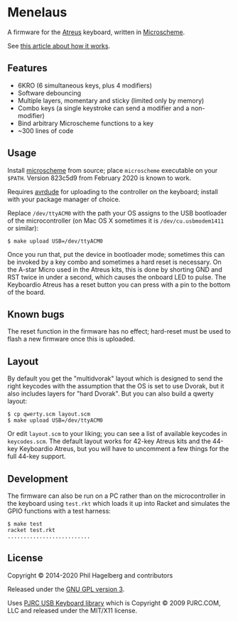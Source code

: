 # Menelaus

A firmware for the
[Atreus](http://atreus.technomancy.us) keyboard, written in
[Microscheme](https://ryansuchocki.github.io/microscheme/).

See [this article about how it works](https://atreus.technomancy.us/firmware).

## Features

* 6KRO (6 simultaneous keys, plus 4 modifiers)
* Software debouncing
* Multiple layers, momentary and sticky (limited only by memory)
* Combo keys (a single keystroke can send a modifier and a non-modifier)
* Bind arbitrary Microscheme functions to a key
* ~300 lines of code

## Usage

Install [microscheme](https://github.com/ryansuchocki/microscheme/)
from source; place `microscheme` executable on your `$PATH`. Version
823c5d9 from February 2020 is known to work.

Requires [avrdude](https://www.nongnu.org/avrdude/) for uploading
to the controller on the keyboard; install with your package manager
of choice.

Replace `/dev/ttyACM0` with the path your OS assigns to the USB
bootloader of the microcontroller (on Mac OS X sometimes it is
`/dev/cu.usbmodem1411` or similar):

    $ make upload USB=/dev/ttyACM0

Once you run that, put the device in bootloader mode; sometimes this
can be invoked by a key combo and sometimes a hard reset is
necessary. On the A-star Micro used in the Atreus kits, this is done
by shorting GND and RST twice in under a second, which causes the
onboard LED to pulse. The Keyboardio Atreus has a reset button you can
press with a pin to the bottom of the board.

## Known bugs

The reset function in the firmware has no effect; hard-reset must be
used to flash a new firmware once this is uploaded.

## Layout

By default you get the "multidvorak" layout which is designed to send
the right keycodes with the assumption that the OS is set to use
Dvorak, but it also includes layers for "hard Dvorak". But you can
also build a qwerty layout:

    $ cp qwerty.scm layout.scm
    $ make upload USB=/dev/ttyACM0

Or edit `layout.scm` to your liking; you can see a list of available
keycodes in `keycodes.scm`. The default layout works for 42-key Atreus
kits and the 44-key Keyboardio Atreus, but you will have to uncomment
a few things for the full 44-key support.

## Development

The firmware can also be run on a PC rather than on the
microcontroller in the keyboard using `test.rkt` which loads it up
into Racket and simulates the GPIO functions with a test harness:

    $ make test
    racket test.rkt
    ..........................

## License

Copyright © 2014-2020 Phil Hagelberg and contributors

Released under the [GNU GPL version 3](https://www.gnu.org/licenses/gpl.html).

Uses [PJRC USB Keyboard library](http://www.pjrc.com/teensy/usb_keyboard.html)
which is Copyright © 2009 PJRC.COM, LLC and released under the MIT/X11 license.
